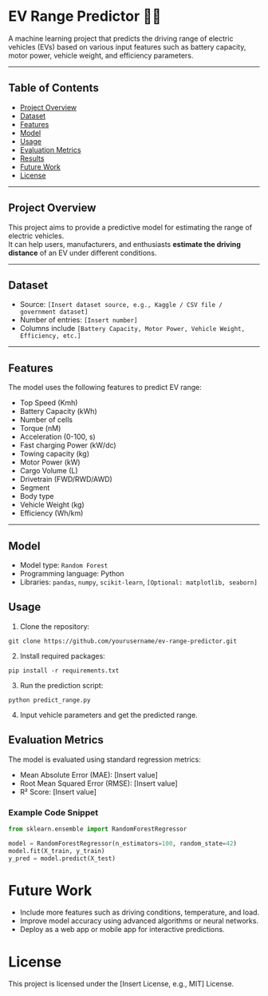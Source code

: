 # EV Range Predictor 🚗🔋

A machine learning project that predicts the driving range of electric vehicles (EVs) based on various input features such as battery capacity, motor power, vehicle weight, and efficiency parameters.

---

## Table of Contents
- [Project Overview](#project-overview)
- [Dataset](#dataset)
- [Features](#features)
- [Model](#model)
- [Usage](#usage)
- [Evaluation Metrics](#evaluation-metrics)
- [Results](#results)
- [Future Work](#future-work)
- [License](#license)

---

## Project Overview
This project aims to provide a predictive model for estimating the range of electric vehicles.  
It can help users, manufacturers, and enthusiasts **estimate the driving distance** of an EV under different conditions.

---

## Dataset
- Source: `[Insert dataset source, e.g., Kaggle / CSV file / government dataset]`
- Number of entries: `[Insert number]`
- Columns include `[Battery Capacity, Motor Power, Vehicle Weight, Efficiency, etc.]`

---

## Features
The model uses the following features to predict EV range:
- Top Speed (Kmh)
- Battery Capacity (kWh)
- Number of cells
- Torque (nM)
- Acceleration (0-100, s)
- Fast charging Power (kW/dc)
- Towing capacity (kg)
- Motor Power (kW)
- Cargo Volume (L)
- Drivetrain (FWD/RWD/AWD)
- Segment
- Body type
- Vehicle Weight (kg)
- Efficiency (Wh/km)

---

## Model
- Model type: `Random Forest`
- Programming language: Python
- Libraries: `pandas`, `numpy`, `scikit-learn`, `[Optional: matplotlib, seaborn]`

## Usage
1. Clone the repository:
```
git clone https://github.com/yourusername/ev-range-predictor.git
```

2. Install required packages:
```
pip install -r requirements.txt
```

3. Run the prediction script:
```
python predict_range.py
```

4. Input vehicle parameters and get the predicted range.

## Evaluation Metrics
The model is evaluated using standard regression metrics:

- Mean Absolute Error (MAE): [Insert value]
- Root Mean Squared Error (RMSE): [Insert value]
- R² Score: [Insert value]

### Example Code Snippet
```python
from sklearn.ensemble import RandomForestRegressor

model = RandomForestRegressor(n_estimators=100, random_state=42)
model.fit(X_train, y_train)
y_pred = model.predict(X_test)
```
# Future Work
- Include more features such as driving conditions, temperature, and load.
- Improve model accuracy using advanced algorithms or neural networks.
- Deploy as a web app or mobile app for interactive predictions.

# License
This project is licensed under the [Insert License, e.g., MIT] License.
